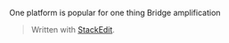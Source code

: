 One platform is popular for one thing
Bridge amplification


> Written with [StackEdit](https://stackedit.io/).
<!--stackedit_data:
eyJoaXN0b3J5IjpbLTE4MjUzOTk2ODQsNzMwOTk4MTE2XX0=
-->